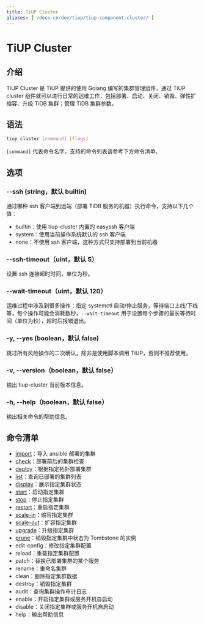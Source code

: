 ```yaml
---
title: TiUP Cluster
aliases: ['/docs-cn/dev/tiup/tiup-component-cluster/']
---
```


# TiUP Cluster

## 介绍

TiUP Cluster 是 TiUP 提供的使用 Golang 编写的集群管理组件，通过 TiUP cluster 组件就可以进行日常的运维工作，包括部署、启动、关闭、销毁、弹性扩缩容、升级 TiDB 集群；管理 TiDB 集群参数。

## 语法

```sh
tiup cluster [command] [flags]
```

`[command]` 代表命令名字，支持的命令列表请参考下方命令清单。

## 选项

### --ssh (string，默认 builtin)

通过哪种 ssh 客户端到远端（部署 TiDB 服务的机器）执行命令，支持以下几个值：

- builtin：使用 tiup-cluster 内置的 easyssh 客户端
- system：使用当前操作系统默认的 ssh 客户端
- none：不使用 ssh 客户端，这种方式只支持部署到当前机器

### --ssh-timeout（uint，默认 5）

设置 ssh 连接超时时间，单位为秒。

### --wait-timeout（uint，默认 120）

运维过程中涉及到很多操作：指定 systemctl 启动/停止服务，等待端口上线/下线等，每个操作可能会消耗数秒，`--wait-timeout` 用于设置每个步骤的最长等待时间（单位为秒），超时后报错退出。

### -y, --yes (boolean，默认 false)

跳过所有风险操作的二次确认，除非是使用脚本调用 TiUP，否则不推荐使用。

### -v, --version（boolean，默认 false）

输出 tiup-cluster 当前版本信息。

### -h, --help（boolean，默认 false）

输出相关命令的帮助信息。

## 命令清单

- [import](/tiup/tiup-component-cluster-import.md)：导入 ansible 部署的集群
- [check](/tiup/tiup-component-cluster-check.md)：部署前后的集群检查
- [deploy](/tiup/tiup-component-cluster-deploy.md)：根据指定拓扑部署集群
- [list](/tiup/tiup-component-cluster-list.md)：查询已部署的集群列表
- [display](/tiup/tiup-component-cluster-display.md)：展示指定集群状态
- [start](/tiup/tiup-component-cluster-start.md)：启动指定集群
- [stop](/tiup/tiup-component-cluster-stop.md)：停止指定集群
- [restart](/tiup/tiup-component-cluster-restart.md)：重启指定集群
- [scale-in](/tiup/tiup-component-cluster-scale-in.md)：缩容指定集群
- [scale-out](/tiup/tiup-component-cluster-scale-out.md)：扩容指定集群
- [upgrade](/tiup/tiup-component-cluster-upgrade.md)：升级指定集群
- [prune](/tiup/tiup-component-cluster-prune.md)：销毁指定集群中状态为 Tombstone 的实例
- edit-config：修改指定集群配置
- reload：重载指定集群配置
- patch：替换已部署集群的某个服务
- rename：重命名集群
- clean：删除指定集群数据
- destroy：销毁指定集群
- audit：查询集群操作审计日志
- enable：开启指定集群或服务开机自启动
- disable：关闭指定集群或服务开机自启动
- help：输出帮助信息